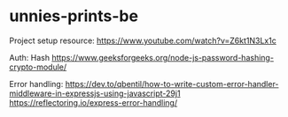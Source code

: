 # unnies-prints-be

Project setup resource:
https://www.youtube.com/watch?v=Z6kt1N3Lx1c

Auth: Hash
https://www.geeksforgeeks.org/node-js-password-hashing-crypto-module/

Error handling:
https://dev.to/qbentil/how-to-write-custom-error-handler-middleware-in-expressjs-using-javascript-29j1
https://reflectoring.io/express-error-handling/
